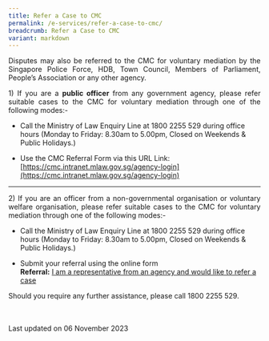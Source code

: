 ```yaml
---
title: Refer a Case to CMC
permalink: /e-services/refer-a-case-to-cmc/
breadcrumb: Refer a Case to CMC
variant: markdown
---
```

<p style="text-align: justify">Disputes may also be referred to the CMC for voluntary mediation by the Singapore Police Force, HDB, Town Council, Members of Parliament, People’s Association or any other agency.</p>

<p style="text-align: justify"> 1) If you are a <b>public officer</b> from any government agency, please refer suitable cases to the CMC for voluntary mediation through one of the following modes:-</p>

* Call the Ministry of Law Enquiry Line at 1800 2255 529 during office hours (Monday to Friday: 8.30am to 5.00pm, Closed on Weekends &amp; Public Holidays.)

* Use the CMC Referral Form via this URL Link:    
[https://cmc.intranet.mlaw.gov.sg/agency-login](https://cmc.intranet.mlaw.gov.sg/agency-login)

<hr>

<p style="text-align: justify"> 2) If you are an officer from a non-governmental organisation or voluntary welfare organisation, please refer suitable cases to the CMC for voluntary mediation through one of the following modes:-</p>

* Call the Ministry of Law Enquiry Line at 1800 2255 529 during office hours (Monday to Friday: 8.30am to 5.00pm, Closed on Weekends &amp; Public Holidays.)

* Submit your referral using the online form <br>**Referral:** [I am a representative from an agency and would like to refer a case](https://form.gov.sg/5dbfebfa1b03c2001911fc19) 

<p style="text-align: justify">Should you require any further assistance, please call 1800 2255 529.</p> 


<br><br>Last updated on 06 November 2023